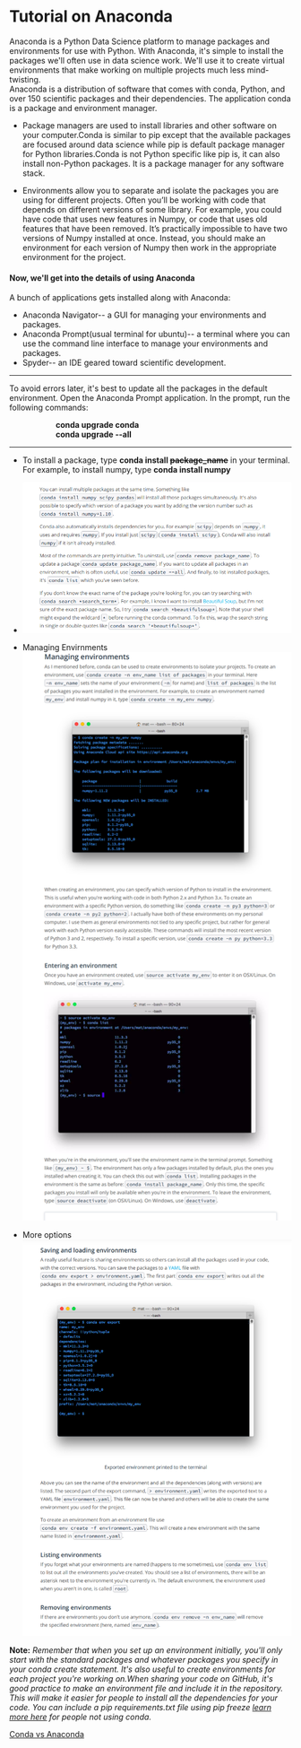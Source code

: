 # Tutorial on Anaconda

Anaconda is a Python Data Science platform to manage packages and environments for use with Python. With Anaconda, it's simple to install the packages we'll often use in data science work. We'll use it to create virtual environments that make working on multiple projects much less mind-twisting.
<br/>
Anaconda is  a distribution of software that comes with conda, Python, and over 150 scientific packages and their dependencies. The application conda is a package and environment manager.

 * Package managers are used to install libraries and other software on your computer.Conda is similar to pip except that the available packages are focused around data science while pip is default package manager for Python libraries.Conda is not Python specific like pip is, it can also install non-Python packages. It is a package manager for any software stack.

 * Environments allow you to separate and isolate the packages you are using for different projects. Often you’ll be working with code that depends on different versions of some library. For example, you could have code that uses new features in Numpy, or code that uses old features that have been removed. It’s practically impossible to have two versions of Numpy installed at once. Instead, you should make an environment for each version of Numpy then work in the appropriate environment for the project.

#### Now, we'll get into the details of using Anaconda
A bunch of applications gets installed along with Anaconda:
 * Anaconda Navigator-- a GUI for managing your environments and packages.
 * Anaconda Prompt(usual terminal for ubuntu)-- a terminal where you can use the command line interface to manage your environments and packages.
 * Spyder-- an IDE geared toward scientific development.
___
To avoid errors later, it's best to update all the packages in the default environment. Open the Anaconda Prompt application. In the prompt, run the following commands:

&nbsp;&nbsp;&nbsp;&nbsp;&nbsp;&nbsp;&nbsp;&nbsp;&nbsp;&nbsp;&nbsp;&nbsp;&nbsp;&nbsp;&nbsp;&nbsp;&nbsp;&nbsp;&nbsp;&nbsp;&nbsp;**conda upgrade conda**<br/>
  &nbsp;&nbsp;&nbsp;&nbsp;&nbsp;&nbsp;&nbsp;&nbsp;&nbsp;&nbsp;&nbsp;&nbsp;&nbsp;&nbsp;&nbsp;&nbsp;&nbsp;&nbsp;&nbsp;&nbsp;         **conda upgrade --all**
  ___
 * To install a package, type **conda install ~~package_name~~** in your terminal. For example, to install numpy, type **conda install numpy**
 * ![alt text](1_Introduction_to_Deep_Learning/Images/conda.png)

 * Managing Envirnments ![alt text](1_Introduction_to_Deep_Learning/Images/conda2.png)

 * More options ![alt text](1_Introduction_to_Deep_Learning/Images/conda3.png)

**Note:**
 *Remember that when you set up an environment initially, you'll only start with the standard packages and whatever packages you specify in your conda create statement. It's also useful to create environments for each project you're working on.When sharing your code on GitHub, it's good practice to make an environment file and include it in the repository. This will make it easier for people to install all the dependencies for your code.
 You can include a pip requirements.txt file using pip freeze [learn more here](https://pip.pypa.io/en/stable/reference/pip_freeze/) for people not using conda.*


[Conda vs Anaconda](https://jakevdp.github.io/blog/2016/08/25/conda-myths-and-misconceptions/)

